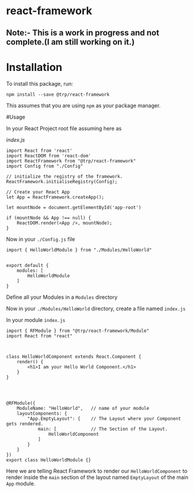 # react-framework

## **Note:-** This is a work in progress and not complete.(I am still working on it.)


# Installation
To install this package, run:
```
npm install --save @trp/react-framework
```

This assumes that you are using `npm` as your package manager.

#Usage

In your React Project root file 
assuming here as

_index.js_

```
import React from 'react'
import ReactDOM from 'react-dom'
import ReactFramework from "@trp/react-framework"
import Config from "./Config"

// initialize the registry of the framework.
ReactFramework.initialiseRegistry(Config);

// Create your React App
let App = ReactFramework.createApp();

let mountNode = document.getElementById('app-root') 

if (mountNode && App !== null) {
    ReactDOM.render(<App />, mountNode);
}
```

Now in your `./Config.js` file

```
import { HelloWorldModule } from "./Modules/HelloWorld"


export default {
    modules: [
        HelloWorldModule
    ]
}

```

Define all your Modules in a `Modules` directory

Now in your `./Modules/HelloWorld` directory, create a file named `index.js`

In your module `index.js`
```
import { RFModule } from "@trp/react-framework/Module"
import React from "react"



class HelloWorldComponent extends React.Component {
    render() {
        <h1>I am your Hello World Component.</h1>
    }
}




@RFModule({
    ModuleName: "HelloWorld",   // name of your module
    layoutComponents: {
        "App.EmptyLayout": {    // The Layout where your Component gets rendered.
            main: [             // The Section of the Layout.
                HelloWorldComponent
            ]
        }
    }
})
export class HelloWorldModule {}
```

Here we are telling React Framework to render our `HelloWorldComponent` to render inside the `main` section of the layout named `EmptyLayout` of the main `App` module.